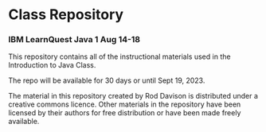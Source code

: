 # Class Repository
### IBM LearnQuest Java 1 Aug 14-18

This repository contains all of the instructional materials used in the Introduction to Java Class.

The repo will be available for 30 days or until Sept 19, 2023.

The material in this repository created by Rod Davison is distributed under a creative commons licence. Other materials in the repository have been licensed by their authors for free distribution or have been made freely available.


